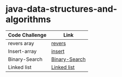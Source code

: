 # java-data-structures-and-algorithms

| Code Challenge | Link |
|----------------|------|
| revers aray    |[revers](challenge/readme.md)|
| Insert-array   | [insert](day2/day2ch.md)|
| Binary-Search  | [Binary-Search](day3/d3.md)|
| Linked list  | [Linked list](linked/README.md)|

